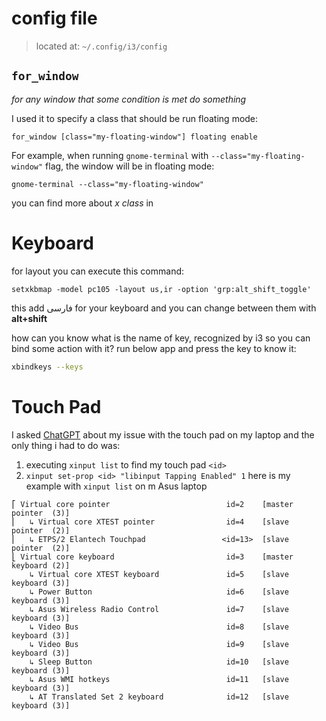 # config file
> located at: `~/.config/i3/config`

## `for_window`
*for any window that some condition is met do something*

I used it to specify a class that should be run floating mode:
``` config-i3
for_window [class="my-floating-window"] floating enable
```
For example, when running `gnome-terminal` with `--class="my-floating-window"` flag, the window will be in floating mode:
``` shell
gnome-terminal --class="my-floating-window"
```
you can find more about *x class* in
# Keyboard 

for layout you can execute this command:
``` shell
setxkbmap -model pc105 -layout us,ir -option 'grp:alt_shift_toggle'
```
this add فارسی for your keyboard and you can change between them with **alt+shift**

how can you know what is the name of key, recognized by i3 so you can bind some action with it? run below app and press the key to know it:
``` bash
xbindkeys --keys
```

# Touch Pad
I asked [ChatGPT](https://chatgpt.com/share/685d006c-6f1c-800b-8ab6-0408e28031f6) about my issue with the touch pad on my laptop and the only thing i had to do was:

1. executing `xinput list` to find my touch pad `<id>` 
2. `xinput set-prop <id> "libinput Tapping Enabled" 1`
here is my example with `xinput list` on m Asus laptop 
``` 
⎡ Virtual core pointer                    	    id=2	[master pointer  (3)]
⎜   ↳ Virtual core XTEST pointer              	id=4	[slave  pointer  (2)]
⎜   ↳ ETPS/2 Elantech Touchpad                 <id=13>	[slave  pointer  (2)]
⎣ Virtual core keyboard                   	    id=3	[master keyboard (2)]
    ↳ Virtual core XTEST keyboard             	id=5	[slave  keyboard (3)]
    ↳ Power Button                            	id=6	[slave  keyboard (3)]
    ↳ Asus Wireless Radio Control             	id=7	[slave  keyboard (3)]
    ↳ Video Bus                               	id=8	[slave  keyboard (3)]
    ↳ Video Bus                               	id=9	[slave  keyboard (3)]
    ↳ Sleep Button                            	id=10	[slave  keyboard (3)]
    ↳ Asus WMI hotkeys                        	id=11	[slave  keyboard (3)]
    ↳ AT Translated Set 2 keyboard            	id=12	[slave  keyboard (3)]
```

